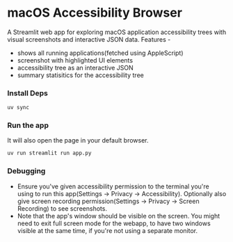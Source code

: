 # macOS Accessibility Browser

A Streamlit web app for exploring macOS application accessibility trees with visual screenshots and interactive JSON data. Features -

- shows all running applications(fetched using AppleScript)
- screenshot with highlighted UI elements
- accessibility tree as an interactive JSON
- summary statisitics for the accessibility tree


### Install Deps

```sh
uv sync
```

### Run the app

It will also open the page in your default browser.

```sh
uv run streamlit run app.py
```

### Debugging

- Ensure you've given accessibility permission to the terminal you're using to run this app(Settings -> Privacy -> Accessibility). Optionally also give screen recording permission(Settings -> Privacy -> Screen Recording) to see screenshots.
- Note that the app's window should be visible on the screen. You might need to exit full screen mode for the webapp, to have two windows visible at the same time, if you're not using a separate monitor.
